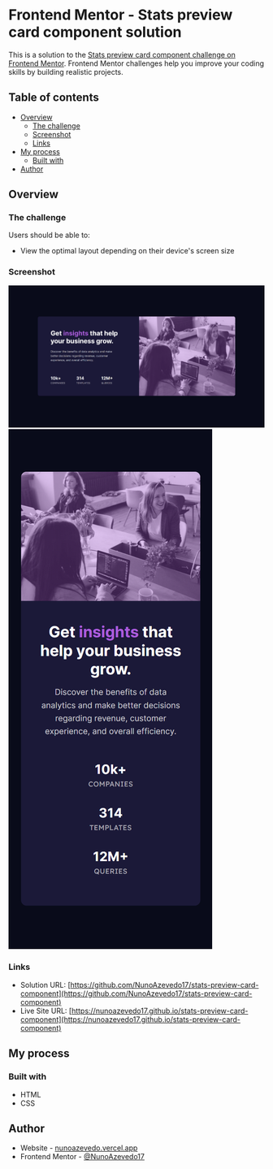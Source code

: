 # Frontend Mentor - Stats preview card component solution

This is a solution to the [Stats preview card component challenge on Frontend Mentor](https://www.frontendmentor.io/challenges/stats-preview-card-component-8JqbgoU62). Frontend Mentor challenges help you improve your coding skills by building realistic projects.

## Table of contents

- [Overview](#overview)
  - [The challenge](#the-challenge)
  - [Screenshot](#screenshot)
  - [Links](#links)
- [My process](#my-process)
  - [Built with](#built-with)
- [Author](#author)

## Overview

### The challenge

Users should be able to:

- View the optimal layout depending on their device's screen size

### Screenshot

![Desktop image](./screenshot/desktop.PNG)
![Mobile image](./screenshot/mobile.PNG)

### Links

- Solution URL: [https://github.com/NunoAzevedo17/stats-preview-card-component](https://github.com/NunoAzevedo17/stats-preview-card-component)
- Live Site URL: [https://nunoazevedo17.github.io/stats-preview-card-component](https://nunoazevedo17.github.io/stats-preview-card-component)

## My process

### Built with

- HTML
- CSS

## Author

- Website - [nunoazevedo.vercel.app](https://nunoazevedo.vercel.app)
- Frontend Mentor - [@NunoAzevedo17](https://www.frontendmentor.io/profile/NunoAzevedo17)
